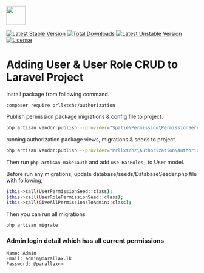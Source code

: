 <a href="https://parallax.lk" target="_blank"><img src="http://parallax.lk/img/logo.png" height="50px"></a>

[![Latest Stable Version](https://poser.pugx.org/prllxtchz/authorization/v/stable)](https://packagist.org/packages/prllxtchz/authorization)
[![Total Downloads](https://poser.pugx.org/prllxtchz/authorization/downloads)](https://packagist.org/packages/prllxtchz/authorization)
[![Latest Unstable Version](https://poser.pugx.org/prllxtchz/authorization/v/unstable)](https://packagist.org/packages/prllxtchz/authorization)
[![License](https://poser.pugx.org/prllxtchz/authorization/license)](https://packagist.org/packages/prllxtchz/authorization)

# Adding User & User Role CRUD to Laravel Project

Install package from following command.
```
composer require prllxtchz/authorization
```

Publish permission package migrations & config file to project. 
```bash
php artisan vendor:publish --provider="Spatie\Permission\PermissionServiceProvider" 
```

running authorization package views, migrations & seeds to project.
```bash
php artisan vendor:publish --provider="Prllxtchz\Authorization\AuthorizationServiceProvider"
```
Then run ` php artisan make:auth ` and add ` use HasRoles; ` to User model. 

Before run any migrations, update database/seeds/DatabaseSeeder.php file with following,

```bash
$this->call(UserPermissionSeed::class);
$this->call(UserRolePermissionSeed::class);
$this->call(GiveAllPermissionsToAdmin::class);
```

Then you can run all migrations.
```bash
php artisan migrate 
```

### Admin login detail which has all current permissions
```
Name: Admin
Email: admin@parallax.lk
Password: @parallax<>
```

